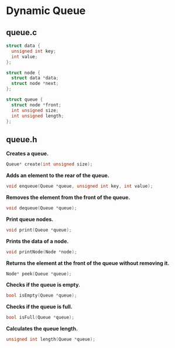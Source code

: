 # Dynamic Queue

## queue.c
```c
struct data {
  unsigned int key;
  int value;
};

struct node {
  struct data *data;
  struct node *next;
};

struct queue {
  struct node *front;
  int unsigned size;
  int unsigned length;
};
```

## queue.h
**Creates a queue.**
```c
Queue* create(int unsigned size);
```
**Adds an element to the rear of the queue.**
```c
void enqueue(Queue *queue, unsigned int key, int value);
```
**Removes the element from the front of the queue.**
```c
void dequeue(Queue *queue);
```
**Print queue nodes.**
```c
void print(Queue *queue);
```
**Prints the data of a node.**
```c
void printNode(Node *node);
```
**Returns the element at the front of the queue without removing it.**
```c
Node* peek(Queue *queue);
```
**Checks if the queue is empty.**
```c
bool isEmpty(Queue *queue);
```
**Checks if the queue is full.**
```c
bool isFull(Queue *queue);
```
**Calculates the queue length.**
```c
unsigned int length(Queue *queue);
```
